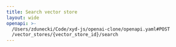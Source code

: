```yaml
---
title: Search vector store
layout: wide
openapi: >-
  /Users/zdunecki/Code/xyd-js/openai-clone/openapi.yaml#POST
  /vector_stores/{vector_store_id}/search
---
```


